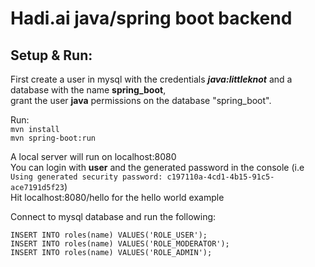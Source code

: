 # Hadi.ai java/spring boot backend

## Setup & Run:

First create a user in mysql with the credentials **_java:littleknot_** and a database with the name **spring_boot**,  
grant the user **java** permissions on the database "spring_boot".

Run:  
`mvn install`  
`mvn spring-boot:run`

A local server will run on localhost:8080  
You can login with **user** and the generated password in the console (i.e `Using generated security password: c197110a-4cd1-4b15-91c5-ace7191d5f23`)  
Hit localhost:8080/hello for the hello world example

Connect to mysql database and run the following:

```
INSERT INTO roles(name) VALUES('ROLE_USER');
INSERT INTO roles(name) VALUES('ROLE_MODERATOR');
INSERT INTO roles(name) VALUES('ROLE_ADMIN');
```
